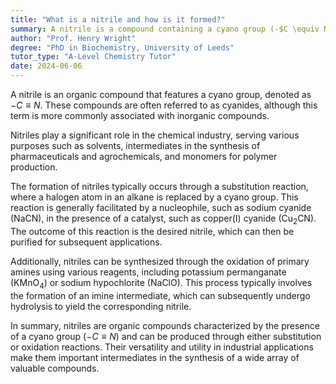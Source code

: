 ```yaml
---
title: "What is a nitrile and how is it formed?"
summary: A nitrile is a compound containing a cyano group (-$C \equiv N$) and is formed through a substitution reaction.
author: "Prof. Henry Wright"
degree: "PhD in Biochemistry, University of Leeds"
tutor_type: "A-Level Chemistry Tutor"
date: 2024-06-06
---
```


A nitrile is an organic compound that features a cyano group, denoted as $-C \equiv N$. These compounds are often referred to as cyanides, although this term is more commonly associated with inorganic compounds.

Nitriles play a significant role in the chemical industry, serving various purposes such as solvents, intermediates in the synthesis of pharmaceuticals and agrochemicals, and monomers for polymer production.

The formation of nitriles typically occurs through a substitution reaction, where a halogen atom in an alkane is replaced by a cyano group. This reaction is generally facilitated by a nucleophile, such as sodium cyanide ($\text{NaCN}$), in the presence of a catalyst, such as copper(I) cyanide ($\text{Cu}_2\text{CN}$). The outcome of this reaction is the desired nitrile, which can then be purified for subsequent applications.

Additionally, nitriles can be synthesized through the oxidation of primary amines using various reagents, including potassium permanganate ($\text{KMnO}_4$) or sodium hypochlorite ($\text{NaClO}$). This process typically involves the formation of an imine intermediate, which can subsequently undergo hydrolysis to yield the corresponding nitrile.

In summary, nitriles are organic compounds characterized by the presence of a cyano group ($-C \equiv N$) and can be produced through either substitution or oxidation reactions. Their versatility and utility in industrial applications make them important intermediates in the synthesis of a wide array of valuable compounds.
    
